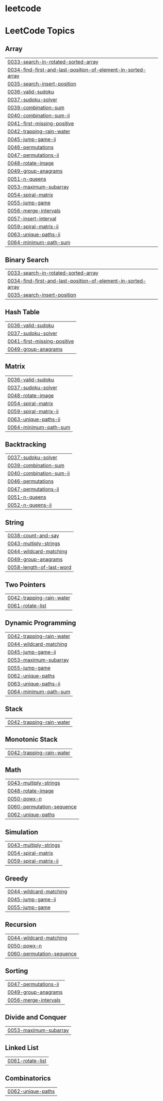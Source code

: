 # leetcode

<!---LeetCode Topics Start-->
# LeetCode Topics
## Array
|  |
| ------- |
| [0033-search-in-rotated-sorted-array](https://github.com/m0ln1z/leetcode/tree/master/0033-search-in-rotated-sorted-array) |
| [0034-find-first-and-last-position-of-element-in-sorted-array](https://github.com/m0ln1z/leetcode/tree/master/0034-find-first-and-last-position-of-element-in-sorted-array) |
| [0035-search-insert-position](https://github.com/m0ln1z/leetcode/tree/master/0035-search-insert-position) |
| [0036-valid-sudoku](https://github.com/m0ln1z/leetcode/tree/master/0036-valid-sudoku) |
| [0037-sudoku-solver](https://github.com/m0ln1z/leetcode/tree/master/0037-sudoku-solver) |
| [0039-combination-sum](https://github.com/m0ln1z/leetcode/tree/master/0039-combination-sum) |
| [0040-combination-sum-ii](https://github.com/m0ln1z/leetcode/tree/master/0040-combination-sum-ii) |
| [0041-first-missing-positive](https://github.com/m0ln1z/leetcode/tree/master/0041-first-missing-positive) |
| [0042-trapping-rain-water](https://github.com/m0ln1z/leetcode/tree/master/0042-trapping-rain-water) |
| [0045-jump-game-ii](https://github.com/m0ln1z/leetcode/tree/master/0045-jump-game-ii) |
| [0046-permutations](https://github.com/m0ln1z/leetcode/tree/master/0046-permutations) |
| [0047-permutations-ii](https://github.com/m0ln1z/leetcode/tree/master/0047-permutations-ii) |
| [0048-rotate-image](https://github.com/m0ln1z/leetcode/tree/master/0048-rotate-image) |
| [0049-group-anagrams](https://github.com/m0ln1z/leetcode/tree/master/0049-group-anagrams) |
| [0051-n-queens](https://github.com/m0ln1z/leetcode/tree/master/0051-n-queens) |
| [0053-maximum-subarray](https://github.com/m0ln1z/leetcode/tree/master/0053-maximum-subarray) |
| [0054-spiral-matrix](https://github.com/m0ln1z/leetcode/tree/master/0054-spiral-matrix) |
| [0055-jump-game](https://github.com/m0ln1z/leetcode/tree/master/0055-jump-game) |
| [0056-merge-intervals](https://github.com/m0ln1z/leetcode/tree/master/0056-merge-intervals) |
| [0057-insert-interval](https://github.com/m0ln1z/leetcode/tree/master/0057-insert-interval) |
| [0059-spiral-matrix-ii](https://github.com/m0ln1z/leetcode/tree/master/0059-spiral-matrix-ii) |
| [0063-unique-paths-ii](https://github.com/m0ln1z/leetcode/tree/master/0063-unique-paths-ii) |
| [0064-minimum-path-sum](https://github.com/m0ln1z/leetcode/tree/master/0064-minimum-path-sum) |
## Binary Search
|  |
| ------- |
| [0033-search-in-rotated-sorted-array](https://github.com/m0ln1z/leetcode/tree/master/0033-search-in-rotated-sorted-array) |
| [0034-find-first-and-last-position-of-element-in-sorted-array](https://github.com/m0ln1z/leetcode/tree/master/0034-find-first-and-last-position-of-element-in-sorted-array) |
| [0035-search-insert-position](https://github.com/m0ln1z/leetcode/tree/master/0035-search-insert-position) |
## Hash Table
|  |
| ------- |
| [0036-valid-sudoku](https://github.com/m0ln1z/leetcode/tree/master/0036-valid-sudoku) |
| [0037-sudoku-solver](https://github.com/m0ln1z/leetcode/tree/master/0037-sudoku-solver) |
| [0041-first-missing-positive](https://github.com/m0ln1z/leetcode/tree/master/0041-first-missing-positive) |
| [0049-group-anagrams](https://github.com/m0ln1z/leetcode/tree/master/0049-group-anagrams) |
## Matrix
|  |
| ------- |
| [0036-valid-sudoku](https://github.com/m0ln1z/leetcode/tree/master/0036-valid-sudoku) |
| [0037-sudoku-solver](https://github.com/m0ln1z/leetcode/tree/master/0037-sudoku-solver) |
| [0048-rotate-image](https://github.com/m0ln1z/leetcode/tree/master/0048-rotate-image) |
| [0054-spiral-matrix](https://github.com/m0ln1z/leetcode/tree/master/0054-spiral-matrix) |
| [0059-spiral-matrix-ii](https://github.com/m0ln1z/leetcode/tree/master/0059-spiral-matrix-ii) |
| [0063-unique-paths-ii](https://github.com/m0ln1z/leetcode/tree/master/0063-unique-paths-ii) |
| [0064-minimum-path-sum](https://github.com/m0ln1z/leetcode/tree/master/0064-minimum-path-sum) |
## Backtracking
|  |
| ------- |
| [0037-sudoku-solver](https://github.com/m0ln1z/leetcode/tree/master/0037-sudoku-solver) |
| [0039-combination-sum](https://github.com/m0ln1z/leetcode/tree/master/0039-combination-sum) |
| [0040-combination-sum-ii](https://github.com/m0ln1z/leetcode/tree/master/0040-combination-sum-ii) |
| [0046-permutations](https://github.com/m0ln1z/leetcode/tree/master/0046-permutations) |
| [0047-permutations-ii](https://github.com/m0ln1z/leetcode/tree/master/0047-permutations-ii) |
| [0051-n-queens](https://github.com/m0ln1z/leetcode/tree/master/0051-n-queens) |
| [0052-n-queens-ii](https://github.com/m0ln1z/leetcode/tree/master/0052-n-queens-ii) |
## String
|  |
| ------- |
| [0038-count-and-say](https://github.com/m0ln1z/leetcode/tree/master/0038-count-and-say) |
| [0043-multiply-strings](https://github.com/m0ln1z/leetcode/tree/master/0043-multiply-strings) |
| [0044-wildcard-matching](https://github.com/m0ln1z/leetcode/tree/master/0044-wildcard-matching) |
| [0049-group-anagrams](https://github.com/m0ln1z/leetcode/tree/master/0049-group-anagrams) |
| [0058-length-of-last-word](https://github.com/m0ln1z/leetcode/tree/master/0058-length-of-last-word) |
## Two Pointers
|  |
| ------- |
| [0042-trapping-rain-water](https://github.com/m0ln1z/leetcode/tree/master/0042-trapping-rain-water) |
| [0061-rotate-list](https://github.com/m0ln1z/leetcode/tree/master/0061-rotate-list) |
## Dynamic Programming
|  |
| ------- |
| [0042-trapping-rain-water](https://github.com/m0ln1z/leetcode/tree/master/0042-trapping-rain-water) |
| [0044-wildcard-matching](https://github.com/m0ln1z/leetcode/tree/master/0044-wildcard-matching) |
| [0045-jump-game-ii](https://github.com/m0ln1z/leetcode/tree/master/0045-jump-game-ii) |
| [0053-maximum-subarray](https://github.com/m0ln1z/leetcode/tree/master/0053-maximum-subarray) |
| [0055-jump-game](https://github.com/m0ln1z/leetcode/tree/master/0055-jump-game) |
| [0062-unique-paths](https://github.com/m0ln1z/leetcode/tree/master/0062-unique-paths) |
| [0063-unique-paths-ii](https://github.com/m0ln1z/leetcode/tree/master/0063-unique-paths-ii) |
| [0064-minimum-path-sum](https://github.com/m0ln1z/leetcode/tree/master/0064-minimum-path-sum) |
## Stack
|  |
| ------- |
| [0042-trapping-rain-water](https://github.com/m0ln1z/leetcode/tree/master/0042-trapping-rain-water) |
## Monotonic Stack
|  |
| ------- |
| [0042-trapping-rain-water](https://github.com/m0ln1z/leetcode/tree/master/0042-trapping-rain-water) |
## Math
|  |
| ------- |
| [0043-multiply-strings](https://github.com/m0ln1z/leetcode/tree/master/0043-multiply-strings) |
| [0048-rotate-image](https://github.com/m0ln1z/leetcode/tree/master/0048-rotate-image) |
| [0050-powx-n](https://github.com/m0ln1z/leetcode/tree/master/0050-powx-n) |
| [0060-permutation-sequence](https://github.com/m0ln1z/leetcode/tree/master/0060-permutation-sequence) |
| [0062-unique-paths](https://github.com/m0ln1z/leetcode/tree/master/0062-unique-paths) |
## Simulation
|  |
| ------- |
| [0043-multiply-strings](https://github.com/m0ln1z/leetcode/tree/master/0043-multiply-strings) |
| [0054-spiral-matrix](https://github.com/m0ln1z/leetcode/tree/master/0054-spiral-matrix) |
| [0059-spiral-matrix-ii](https://github.com/m0ln1z/leetcode/tree/master/0059-spiral-matrix-ii) |
## Greedy
|  |
| ------- |
| [0044-wildcard-matching](https://github.com/m0ln1z/leetcode/tree/master/0044-wildcard-matching) |
| [0045-jump-game-ii](https://github.com/m0ln1z/leetcode/tree/master/0045-jump-game-ii) |
| [0055-jump-game](https://github.com/m0ln1z/leetcode/tree/master/0055-jump-game) |
## Recursion
|  |
| ------- |
| [0044-wildcard-matching](https://github.com/m0ln1z/leetcode/tree/master/0044-wildcard-matching) |
| [0050-powx-n](https://github.com/m0ln1z/leetcode/tree/master/0050-powx-n) |
| [0060-permutation-sequence](https://github.com/m0ln1z/leetcode/tree/master/0060-permutation-sequence) |
## Sorting
|  |
| ------- |
| [0047-permutations-ii](https://github.com/m0ln1z/leetcode/tree/master/0047-permutations-ii) |
| [0049-group-anagrams](https://github.com/m0ln1z/leetcode/tree/master/0049-group-anagrams) |
| [0056-merge-intervals](https://github.com/m0ln1z/leetcode/tree/master/0056-merge-intervals) |
## Divide and Conquer
|  |
| ------- |
| [0053-maximum-subarray](https://github.com/m0ln1z/leetcode/tree/master/0053-maximum-subarray) |
## Linked List
|  |
| ------- |
| [0061-rotate-list](https://github.com/m0ln1z/leetcode/tree/master/0061-rotate-list) |
## Combinatorics
|  |
| ------- |
| [0062-unique-paths](https://github.com/m0ln1z/leetcode/tree/master/0062-unique-paths) |
<!---LeetCode Topics End-->